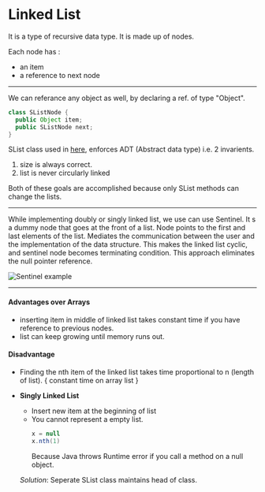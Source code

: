 # Linked List

It is a type of recursive data type. It is made up of nodes.

Each node has :
- an item
- a reference to next node

---

We can referance any object as well, by declaring a ref. of type "Object".

```java
class SListNode {
  public Object item;
  public SListNode next;
}
```

SList class used in [here](./singly-list.java), enforces ADT (Abstract data type) i.e. 2 invarients.
1. size is always correct.
2. list is never circularly linked

Both of these goals are accomplished because only SList methods can change the lists.

---

While implementing doubly or singly linked list, we use can use Sentinel. It s a dummy node that goes at the front of a list. Node points to the first and last elements of the list. Mediates the communication between the user and the implementation of the data structure. This makes the linked list cyclic, and sentinel node becomes terminating condition. This approach eliminates the null pointer reference.

![Sentinel example](https://i.stack.imgur.com/nlX1F.png)

---

#### Advantages over Arrays
  - inserting item in middle of linked list takes constant time if you have reference to previous nodes.
  - list can keep growing until memory runs out.

#### Disadvantage
  - Finding the nth item of the linked list takes time proportional to n (length of list). { constant time on array list }

  - **Singly Linked List**
    - Insert new item at the beginning of list
    - You cannot represent a empty list. 
      ```java
      x = null
      x.nth(1)
      ```
      Because Java throws Runtime error if you call a method on a null object.

    _Solution_: Seperate SList class maintains head of class.